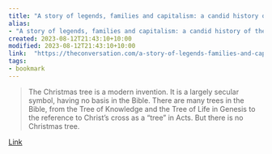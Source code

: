 ```yaml
---
title: "A story of legends, families and capitalism: a candid history of the Christmas tree"
alias:
- "A story of legends, families and capitalism: a candid history of the Christmas tree"
created: 2023-08-12T21:43:10+10:00
modified: 2023-08-12T21:43:10+10:00
link:  "https://theconversation.com/a-story-of-legends-families-and-capitalism-a-candid-history-of-the-christmas-tree-196278"
tags:
- bookmark
---
```


> The Christmas tree is a modern invention. It is a largely secular symbol, having no basis in the Bible. There are many trees in the Bible, from the Tree of Knowledge and the Tree of Life in Genesis to the reference to Christ’s cross as a “tree” in Acts. But there is no Christmas tree.

[Link](https://theconversation.com/a-story-of-legends-families-and-capitalism-a-candid-history-of-the-christmas-tree-196278)
